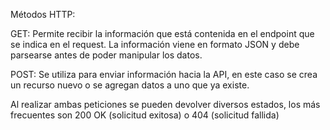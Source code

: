 Métodos HTTP:

GET: Permite recibir la información que está contenida en el endpoint que se indica en el request. La información viene en formato JSON y debe parsearse antes de poder manipular los datos.

POST: Se utiliza para enviar información hacia la API, en este caso se crea un recurso nuevo o se agregan datos a uno que ya existe.

Al realizar ambas peticiones se pueden devolver diversos estados, los más frecuentes son 200 OK (solicitud exitosa) o 404 (solicitud fallida)